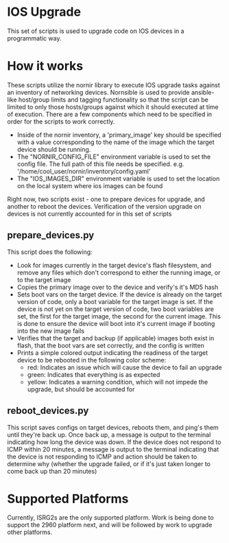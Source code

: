 IOS Upgrade
=======

This set of scripts is used to upgrade code on IOS devices in a programmatic way. 


# How it works

These scripts utilize the nornir library to execute IOS upgrade tasks against an inventory of networking devices. Nornsible is used to provide ansible-like host/group limits and tagging functionality so that the script can be limited to only those hosts/groups against which it should executed at time of execution. There are a few components which need to be specified in order for the scripts to work correctly.

- Inside of the nornir inventory, a 'primary_image' key should be specified with a value corresponding to the name of the image which the target device should be running.
- The "NORNIR_CONFIG_FILE" environment variable is used to set the config file. The full path of this file needs be specified. e.g. '/home/cool_user/nornir/inventory/config.yaml'
- The "IOS_IMAGES_DIR" environment variable is used to set the location on the local system where ios images can be found

Right now, two scripts exist - one to prepare devices for upgrade, and another to reboot the devices. Verification of the version upgrade on devices is not currently accounted for in this set of scripts


## prepare_devices.py

This script does the following:
- Look for images currently in the target device's flash filesystem, and remove any files which don't correspond to either the running image, or to the target image
- Copies the primary image over to the device and verify's it's MD5 hash
- Sets boot vars on the target device. If the device is already on the target version of code, only a boot variable for the target image is set. If the device is not yet on the target version of code, two boot variables are set, the first for the target image, the second for the current image. This is done to ensure the device will boot into it's current image if booting into the new image fails
- Verifies that the target and backup (if applicable) images both exist in flash, that the boot vars are set correctly, and the config is written
- Prints a simple colored output indicating the readiness of the target device to be rebooted in the following color scheme:
  - red: Indicates an issue which will cause the device to fail an upgrade
  - green: Indicates that everything is as expected
  - yellow: Indicates a warning condition, which will not impede the upgrade, but should be accounted for

## reboot_devices.py

This script saves configs on target devices, reboots them, and ping's them until they're back up. Once back up, a message is output to the terminal indicating how long the device was down. If the device does not respond to ICMP within 20 minutes, a message is output to the terminal indicating that the device is not responding to ICMP and action should be taken to determine why (whether the upgrade failed, or if it's just taken longer to come back up than 20 minutes)


# Supported Platforms

Currently, ISRG2s are the only supported platform. Work is being done to support the 2960 platform next, and will be followed by work to upgrade other platforms.